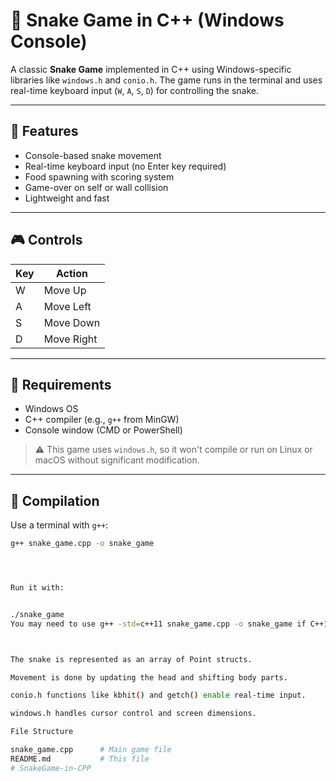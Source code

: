 # 🐍 Snake Game in C++ (Windows Console)

A classic **Snake Game** implemented in C++ using Windows-specific libraries like `windows.h` and `conio.h`. The game runs in the terminal and uses real-time keyboard input (`W`, `A`, `S`, `D`) for controlling the snake.

---

## 🚀 Features

- Console-based snake movement
- Real-time keyboard input (no Enter key required)
- Food spawning with scoring system
- Game-over on self or wall collision
- Lightweight and fast

---

## 🎮 Controls

| Key | Action     |
|-----|------------|
| W   | Move Up    |
| A   | Move Left  |
| S   | Move Down  |
| D   | Move Right |

---

## 🧱 Requirements

- Windows OS
- C++ compiler (e.g., `g++` from MinGW)
- Console window (CMD or PowerShell)

> ⚠️ This game uses `windows.h`, so it won't compile or run on Linux or macOS without significant modification.

---

## 🔧 Compilation

Use a terminal with `g++`:

```bash
g++ snake_game.cpp -o snake_game




Run it with:


./snake_game
You may need to use g++ -std=c++11 snake_game.cpp -o snake_game if C++11 features are used.



The snake is represented as an array of Point structs.

Movement is done by updating the head and shifting body parts.

conio.h functions like kbhit() and getch() enable real-time input.

windows.h handles cursor control and screen dimensions.

File Structure

snake_game.cpp      # Main game file
README.md           # This file
#   S n a k e G a m e - i n - C P P  
 